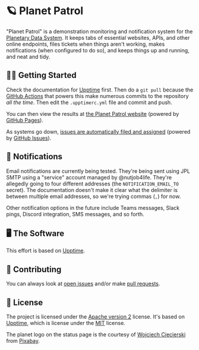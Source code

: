 # 🪐 Planet Patrol

"Planet Patrol" is a demonstration monitoring and notification system for the [Planetary Data System](https://pds.nasa.gov/). It keeps tabs of essential websites, APIs, and other online endpoints, files tickets when things aren't working, makes notifications (when configured to do so), and keeps things up and running, and neat and tidy.

## 🏃‍♀️ Getting Started

Check the documentation for [Upptime](https://upptime.js.org/) first. Then do a `git pull` because the [GitHub Actions](https://github.com/features/actions) that powers this make numerous commits to the repository _all the time_. Then edit the `.upptimerc.yml` file and commit and push.

You can then view the results at [the Planet Patrol website](https://nasa-pds.github.io/PlanetPatrol/) (powered by [GitHub Pages](https://pages.github.com)).

As systems go down, [issues are automatically filed and assigned](https://github.com/nasa-pds/PlanetPatrol/issues) (powered by [GitHub Issues](https://docs.github.com/en/issues/tracking-your-work-with-issues/about-issues)).

## 🚨 Notifications

Email notifications are currently being tested. They're being sent using JPL SMTP using a "service" account managed by @nutjob4life. They're allegedly going to four different addresses (the `NOTIFICATION_EMAIL_TO` secret). The documentation doesn't make it clear what the delimiter is between multiple email addresses, so we're trying commas (`,`) for now.

Other notification options in the future include Teams messages, Slack pings, Discord integration, SMS messages, and so forth.

## 🖥 The Software

This effort is based on [Upptime](https://upptime.js.org/).

## 👥 Contributing

You can always look at [open issues](https://github.com/nasa-pds/PlanetPatrol/issues) and/or make [pull requests](https://github.com/nasa-pds/PlanetPatrol/pulls).

## 📃 License

The project is licensed under the [Apache version 2](LICENSE.md) license. It's based on [Upptime](https://upptime.js.org/), which is license under the [MIT](LICENSE) license.

The planet logo on the status page is the courtesy of <a href="https://pixabay.com/users/program_solaris-16735824/?utm_source=link-attribution&utm_medium=referral&utm_campaign=image&utm_content=7123123">Wojciech Ciecierski</a> from <a href="https://pixabay.com//?utm_source=link-attribution&utm_medium=referral&utm_campaign=image&utm_content=7123123">Pixabay</a>.
